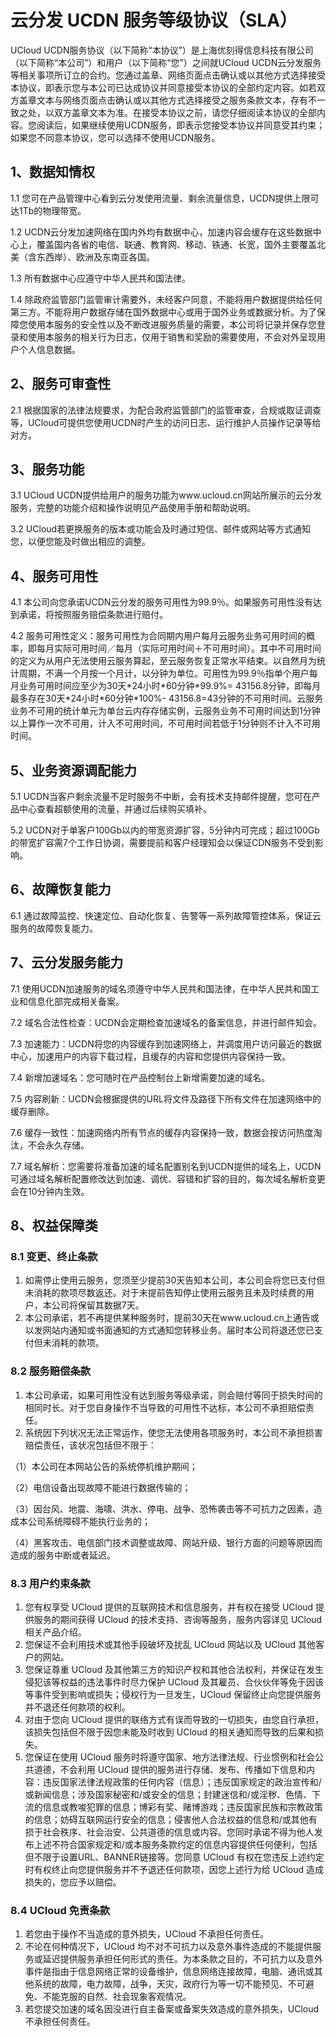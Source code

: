 

# 云分发 UCDN 服务等级协议（SLA）

UCloud UCDN服务协议（以下简称“本协议”）是上海优刻得信息科技有限公司（以下简称“本公司”）和用户（以下简称“您”）之间就UCloud
UCDN云分发服务等相关事项所订立的合约。您通过盖章、网络页面点击确认或以其他方式选择接受本协议，即表示您与本公司已达成协议并同意接受本协议的全部约定内容。如若双方盖章文本与网络页面点击确认或以其他方式选择接受之服务条款文本，存有不一致之处，以双方盖章文本为准。在接受本协议之前，请您仔细阅读本协议的全部内容。您阅读后，如果继续使用UCDN服务，即表示您接受本协议并同意受其约束；如果您不同意本协议，您可以选择不使用UCDN服务。

## 1、数据知情权

1.1 您可在产品管理中心看到云分发使用流量、剩余流量信息，UCDN提供上限可达1Tb的物理带宽。

1.2
UCDN云分发加速网络在国内外均有数据中心，加速内容会缓存在这些数据中心上，覆盖国内各省的电信、联通、教育网、移动、铁通、长宽，国外主要覆盖北美（含东西岸）、欧洲及东南亚各国。

1.3 所有数据中心应遵守中华人民共和国法律。

1.4
除政府监管部门监管审计需要外，未经客户同意，不能将用户数据提供给任何第三方。不能将用户数据存储在国外数据中心或用于国外业务或数据分析。为了保障您使用本服务的安全性以及不断改进服务质量的需要，本公司将记录并保存您登录和使用本服务的相关行为日志，仅用于销售和奖励的需要使用，不会对外呈现用户个人信息数据。

## 2、服务可审查性

2.1
根据国家的法律法规要求，为配合政府监管部门的监管审查，合规或取证调查等，UCloud可提供您使用UCDN时产生的访问日志、运行维护人员操作记录等给对方。

## 3、服务功能

3.1 UCloud
UCDN提供给用户的服务功能为www.ucloud.cn网站所展示的云分发服务，完整的功能介绍和操作说明见产品使用手册和帮助说明。

3.2 UCloud若更换服务的版本或功能会及时通过短信、邮件或网站等方式通知您，以便您能及时做出相应的调整。

## 4、服务可用性

4.1 本公司向您承诺UCDN云分发的服务可用性为99.9％。如果服务可用性没有达到承诺，将按照服务赔偿条款进行赔付。

4.2
服务可用性定义：服务可用性为合同期内用户每月云服务业务可用时间的概率，即每月实际可用时间／每月（实际可用时间＋不可用时间）。其中不可用时间的定义为从用户无法使用云服务算起，至云服务恢复正常水平结束。以自然月为统计周期，不满一个月按一个月计，以分钟为单位。可用性为99.9％指单个用户每月业务可用时间应至少为30天\*24小时\*60分钟\*99.9%=
43156.8分钟，即每月最多存在30天\*24小时\*60分钟\*100%-
43156.8=43分钟的不可用时间。云服务业务不可用的统计单元为单台云内存存储实例，云服务业务不可用时间达到1分钟以上算作一次不可用，计入不可用时间，不可用时间若低于1分钟则不计入不可用时间。

## 5、业务资源调配能力

5.1 UCDN当客户剩余流量不足时服务不中断，会有技术支持邮件提醒，您可在产品中心查看超额使用的流量，并通过后续购买填补。

5.2
UCDN对于单客户100Gb以内的带宽资源扩容，5分钟内可完成；超过100Gb的带宽扩容需7个工作日协调，需要提前和客户经理知会以保证CDN服务不受到影响。

## 6、故障恢复能力

6.1 通过故障监控、快速定位、自动化恢复、告警等一系列故障管控体系，保证云服务的故障恢复能力。

## 7、云分发服务能力

7.1 使用UCDN加速服务的域名须遵守中华人民共和国法律，在中华人民共和国工业和信息化部完成相关备案。

7.2 域名合法性检查：UCDN会定期检查加速域名的备案信息，并进行邮件知会。

7.3 加速能力：UCDN将您的内容缓存到加速网络上，并调度用户访问最近的数据中心，加速用户的内容下载过程，且缓存的内容和您提供内容保持一致。

7.4 新增加速域名：您可随时在产品控制台上新增需要加速的域名。

7.5 内容刷新：UCDN会根据提供的URL将文件及路径下所有文件在加速网络中的缓存删除。

7.6 缓存一致性：加速网络内所有节点的缓存内容保持一致，数据会按访问热度淘汰，不会永久存储。

7.7
域名解析：您需要将准备加速的域名配置别名到UCDN提供的域名上，UCDN可通过域名解析配置修改达到加速、调优、容错和扩容的目的，每次域名解析变更会在10分钟内生效。

## 8、权益保障类

### 8.1 变更、终止条款

1.  如需停止使用云服务，您须至少提前30天告知本公司，本公司会将您已支付但未消耗的款项尽数返还。对于未提前告知停止使用云服务且未及时续费的用户，本公司将保留其数据7天。
2.  本公司承诺，若不再提供某种服务时，提前30天在www.ucloud.cn上通告或以发网站内通知或书面通知的方式通知您转移业务。届时本公司将退还您已支付但未消耗的款项。

### 8.2 服务赔偿条款

1.  本公司承诺，如果可用性没有达到服务等级承诺，则会赔付等同于损失时间的相同时长。对于您自身操作不当导致的可用性不达标，本公司不承担赔偿责任。
2.  系统因下列状况无法正常运作，使您无法使用各项服务时，本公司不承担损害赔偿责任，该状况包括但不限于：

（1）本公司在本网站公告的系统停机维护期间；

（2）电信设备出现故障不能进行数据传输的；

（3）因台风、地震、海啸、洪水、停电、战争、恐怖袭击等不可抗力之因素，造成本公司系统障碍不能执行业务的；

（4）黑客攻击、电信部门技术调整或故障、网站升级、银行方面的问题等原因而造成的服务中断或者延迟。

### 8.3 用户约束条款

1.  您有权享受 UCloud 提供的互联网技术和信息服务，并有权在接受 UCloud 提供服务的期间获得 UCloud
    的技术支持、咨询等服务，服务内容详见 UCloud 相关产品介绍。
2.  您保证不会利用技术或其他手段破坏及扰乱 UCloud 网站以及 UCloud 其他客户的网站。
3.  您保证尊重 UCloud 及其他第三方的知识产权和其他合法权利，并保证在发生侵犯该等权益的违法事件时尽力保护 UCloud
    及其雇员、合伙伙伴等免于因该等事件受到影响或损失；侵权行为一旦发生，UCloud
    保留终止向您提供服务并不退还任何款项的权利。
4.  对由于您向 UCloud 提供的联络方式有误而导致的一切损失，由您自行承担，该损失包括但不限于因您未能及时收到 UCloud
    的相关通知而导致的后果和损失。
5.  您保证在使用 UCloud 服务时将遵守国家、地方法律法规、行业惯例和社会公共道德，不会利用 UCloud
    提供的服务进行存储、发布、传播如下信息和内容：违反国家法律法规政策的任何内容（信息）；违反国家规定的政治宣传和/
    或新闻信息；涉及国家秘密和/或安全的信息；封建迷信和/或淫秽、色情、下流的信息或教唆犯罪的信息；博彩有奖、赌博游戏；违反国家民族和宗教政策的信息；妨碍互联网运行安全的信息；侵害他人合法权益的信息和/或其他有损于社会秩序、社会治安、公共道德的信息或内容。您同时承诺不得为他人发布上述不符合国家规定和/或本服务条款约定的信息内容提供任何便利，包括但不限于设置URL、BANNER链接等。您同意
    UCloud 有权在您违反上述约定时有权终止向您提供服务并不予退还任何款项，因您上述行为给 UCloud 造成损失的，您应予以赔偿。

### 8.4 UCloud 免责条款

1.  若您由于操作不当造成的意外损失，UCloud 不承担任何责任。
2.  不论在何种情况下，UCloud
    均不对不可抗力以及意外事件造成的不能提供服务或延迟提供服务承担任何形式的责任。为本条款之目的，不可抗力以及意外事件是指由于信息网络正常的设备维护，信息网络连接故障，电脑、通讯或其他系统的故障，电力故障，战争，天灾，政府行为等一切不能预见、不可避免、不能克服的自然、社会现象客观情况。
3.  若您提交加速的域名因没进行自主备案或备案失效造成的意外损失，UCloud不承担任何责任。
